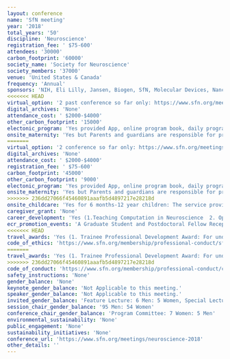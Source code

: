 ```yaml
---
layout: conference 
name: 'SfN meeting'
year: '2018'
total_years: '50'
discipline: 'Neuroscience'
registration_fee: ' $75-600'
attendees: '30000'
carbon_footprint: '60000'
society_name: 'Society for Neuroscience'
society_members: '37000'
venue: 'United States & Canada'
frequency: 'Annual'
sponsors: 'NIH, Eli Lilly, Jansen, Biogen, SfN, Molecular Devices, Nancy Rutledge Zahniiser Fund, Bernice Grrafstein, Burroughs Wellcome Fund, Gruber, KOPF, AMGEN, eNeuro, Millipore Sigma'
<<<<<<< HEAD
virtual_option: '2 past conference so far only: https://www.sfn.org/meetings/virtual-conferences/upcoming-conferences'
digital_archives: 'None'
attendance_cost: ' $2000-$4000'
other_carbon_footprint: '15000'
electonic_program: 'Yes provided App, online program book, daily program books, meeting planner and curated itineraries'
onsite_maternity: 'Yes but Parents and guardians are responsible for providing infant care supplies. The infant care room will be unsupervised. SfN will not be responsible for accidents or injuries that may occur in this room.'
=======
virtual_option: '2 conference so far only: https://www.sfn.org/meetings/virtual-conferences/upcoming-conferences'
digital_archives: 'None'
attendance_cost: ' $2000-$4000'
registration_fee: ' $75-600'
carbon_footprint: '45000'
other_carbon_footprint: '9000'
electonic_program: 'Yes provided App, online program book, daily program books, Meeting planner and curated itineraries'
onsite_maternity: 'Yes but Parents and guardians are responsible for providing infant care supplies. The infant care room will be unsupervised. SfN will not be responsible for accidents or injuries that may occur in this room'
>>>>>>> 236dd27066f45460891aaafb5d4897217e28218d
onsite_childcare: 'Yes for 6 months-12 year children: The service provider, KiddieCorp, is a national firm with more than 20 years of experience in on-site conference child care. KiddieCorp services will provide attendees with flexibility in their meeting schedules and a reliable, affordable and trustworthy option for child care during the annual meeting.'
caregiver_grant: 'None'
career_development: 'Yes (1.Teaching Computation in Neuroscience  2. Optimize Your Grant Application: News You Can Use From the NIH  3. The Art of Building a Career  4. Advancing Your Career Through Effective Science Writing for the Public and Creating Eye-Catching Research Statements   5. Building a Neuroscience Career at a Teaching Focused Institution   6. Neuroscience Departments and Programs Workshop - Hiring and Promoting Faculty in the Era of Team Science   7. Science Management  8. Becoming a Resilient Scientist  9. Navigating Team Science  10. Bringing Genetic Diversity to Neuroscientific Research  11.How to Thrive as a Woman in Neuroscience  12.Getting Creative with Course-Based Research Experiences to Enhance Scholarship and Generate Publishable Data  13. Integrating Research and Teaching at Primarily Undergraduate Institutions  14. Imposter Syndrome: Confronting the Career Development Monster Hiding Under the Bed  15. Reproducibility for Everyone  16. Preparing for Your Career Away From the Bench: Essential Skills for Navigating Your Career Transition)'
ecr_promotion_events: 'A Graduate Student and Postdoctoral Fellow Reception'
<<<<<<< HEAD
travel_awards: 'Yes (1. Trainee Professional Development Award: For undergraduate students, graduate students, and postdoctoral fellows. Includes free registration and $1,000 - $2,000   2. Undergraduate Brain Awareness Travel Award: This award recognizes an undergraduate student who is involved in Brain Awareness Week. Includes free conference registration and a $750 travel stipend.  3. Science Journalism Student Award: For undergraduate or graduate students. Includes mentorship and covers travel expenses.)'
code_of_ethics: 'https://www.sfn.org/membership/professional-conduct/sfn-ethics-policy'
=======
travel_awards: 'Yes (1. Trainee Professional Development Award: For undergraduate students, graduate students, and postdoctoral fellows. Includes free registration and $1,000 - $2,000   2. Undergraduate Brain Awareness Travel Award: This award recognizes an undergraduate student who is involved in Brain Awareness Week. Includes free conference registration and a $750 travel stipend.  3. Science Journalism Student Award: For undergraduate or graduate students. Includes mentorship and covers travel expenses.'
>>>>>>> 236dd27066f45460891aaafb5d4897217e28218d
code_of_conduct: 'https://www.sfn.org/membership/professional-conduct/code-of-conduct-at-sfn-events.'
safety_instructions: 'None'
gender_balance: 'None'
keynote_gender_balance: 'Not Applicable to this meeting.'
speaker_gender_balance: 'Not Applicable to this meeting.'
invited_gender_balance: 'Feature Lecture: 6 Men: 5 Women, Special Lecture: 8 Men: 7 Women'
session_chair_gender_balance: '95 Men: 54 Women'
conference_chair_gender_balance: 'Program Committee: 7 Women: 5 Men'
environmental_sustainability: 'None'
public_engagement: 'None'
sustainability_initiatives: 'None'
conference_url: 'https://www.sfn.org/meetings/neuroscience-2018'
other_details: ''
---
```

